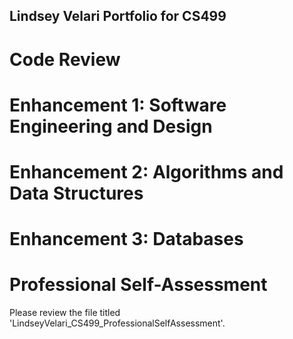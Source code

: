 ## Lindsey Velari Portfolio for CS499

# Code Review

# Enhancement 1: Software Engineering and Design

# Enhancement 2: Algorithms and Data Structures

# Enhancement 3: Databases

# Professional Self-Assessment
Please review the file titled 'LindseyVelari_CS499_ProfessionalSelfAssessment'.


